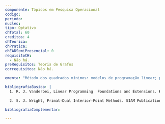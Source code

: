 ```yaml
---
componente: Tópicos em Pesquisa Operacional
codigo:  
periodo: 
nucleo: 
tipo: Optativo
chTotal: 60 
creditos: 4
chTeorica: 
chPratica: 
chEADSemiPresencial: 0
requisitoCH:
  - Não há.
preRequisitos: Teoria de Grafos
correquisitos: Não há.

ementa: "Método dos quadrados mínimos: modelos de programação linear; problema da análise de atividades; problema da dieta; problema do transporte; problema da designação; solução gráfica; limitações da programação linear. Método Simplex. Algoritmos especiais: problema do transporte; problema da designação. Dualidade. Análise pós-otimização. Noções de algoritmos Genéticos. Funções de várias variáveis. Método de otimização sem restrição. Método de otimização com restrição de igualdade. Método de otimização com restrição de desigualdade."

bibliografiaBasica: |
  1. R. J. Vanderbei, Linear Programming  Foundations and Extensions. Kluwer Academics Publishers, Boston 1996.
  
  2. S. J. Wright, Primal-Dual Interior-Point Methods. SIAM Publications, Philadelphia 1997. 

bibliografiaComplementar:

---
```

